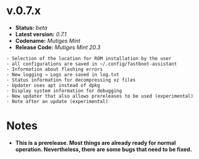 # v.0.7.x
- **Status:** *beta*
- **Latest version:** *0.7.1*
- **Codename:** *Mutiges Mint*
- **Release Code:** *Mutiges Mint 20.3*

```
- Selection of the location for ROM installation by the user
- all configurations are saved in ~/.config/fastboot-assistant
- Information about flashing errors
- New logging → Logs are saved in log.txt
- Status information for decompressing xz files
- Updater uses apt instead of dpkg
- Display system information for debugging
- New updater that also allows prereleases to be used (experimental)
- Note after an update (experimental)
```
# Notes
- **This is a prerelease. Most things are already ready for normal operation. Nevertheless, there are some bugs that need to be fixed.**
